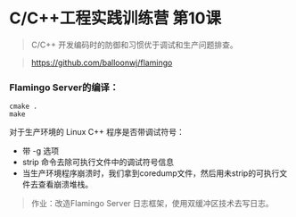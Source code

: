 # C/C++工程实践训练营 第10课

> C/C++ 开发编码时的防御和习惯优于调试和生产问题排查。





> https://github.com/balloonwj/flamingo





### Flamingo Server的编译：

```
cmake .
make
```



对于生产环境的 Linux C++ 程序是否带调试符号：

* 带 -g 选项
* strip 命令去除可执行文件中的调试符号信息
* 当生产环境程序崩溃时，我们拿到coredump文件，然后用未strip的可执行文件去查看崩溃堆栈。



> 作业：改造Flamingo Server 日志框架，使用双缓冲区技术去写日志。